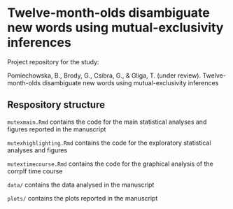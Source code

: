 # Twelve-month-olds disambiguate new words using mutual-exclusivity inferences

Project repository for the study:

Pomiechowska, B., Brody, G., Csibra, G., & Gliga, T. (under review). Twelve-month-olds disambiguate new words using mutual-exclusivity inferences

## Respository structure

<code>mutexmain.Rmd</code> contains the code for the main statistical analyses and figures reported in the manuscript

<code>mutexhighlighting.Rmd</code> contains the code for the exploratory statistical analyses and figures

<code>mutextimecourse.Rmd</code> contains the code for the graphical analysis of the corrplf time course

<code>data/</code> contains the data analysed in the manuscript

<code>plots/</code> contains the plots reported in the manuscript
